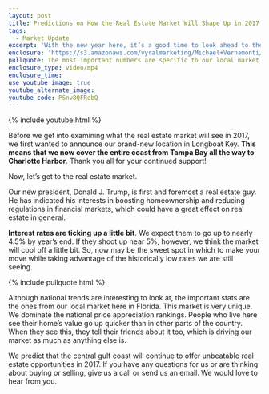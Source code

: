 ```yaml
---
layout: post
title: Predictions on How the Real Estate Market Will Shape Up in 2017
tags:
  - Market Update
excerpt: 'With the new year here, it’s a good time to look ahead to the future. We are here to talk about what you can expect from the housing market in the next year.'
enclosure: 'https://s3.amazonaws.com/vyralmarketing/Michael+Vernamonti/Michael+Vernamonti+2017+Market+Update.mp4'
pullquote: The most important numbers are specific to our local market.
enclosure_type: video/mp4
enclosure_time:
use_youtube_image: true
youtube_alternate_image:
youtube_code: PSnv8QFRebQ
---
```



{% include youtube.html %}

Before we get into examining what the real estate market will see in 2017, we first wanted to announce our brand-new location in Longboat Key. **This means that we now cover the entire coast from Tampa Bay all the way to Charlotte Harbor**. Thank you all for your continued support!&nbsp;

Now, let’s get to the real estate market.

Our new president, Donald J. Trump, is first and foremost a real estate guy. He has indicated his interests in boosting homeownership and reducing regulations in financial markets, which could have a great effect on real estate in general.

**Interest rates are ticking up a little bit**. We expect them to go up to nearly 4.5% by year’s end. If they shoot up near 5%, however, we think the market will cool off a little bit. So, now may be the sweet spot in which to make your move while taking advantage of the historically low rates we are still seeing.&nbsp;

{% include pullquote.html %}

Although national trends are interesting to look at, the important stats are the ones from our local market here in Florida. This market is very unique. We dominate the national price appreciation rankings. People who live here see their home’s value go up quicker than in other parts of the country. When they see this, they tell their friends about it too, which is driving our market as much as anything else is.

We predict that the central gulf coast will continue to offer unbeatable real estate opportunities in 2017. If you have any questions for us or are thinking about buying or selling, give us a call or send us an email. We would love to hear from you.